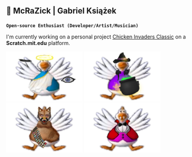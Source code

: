 ## 🎒 McRaZick | Gabriel Książek

**`Open-source Enthusiast (Developer/Artist/Musician)`**

I'm currently working on a personal project [Chicken Invaders Classic](https://scratch.mit.edu/projects/666461150/) on a **Scratch.mit.edu** platform.

<p align="left">
<img src="https://github.com/gubrus50/gubrus50/blob/main/chickens/%23chicken_blue_halloween.png">  <img src="https://github.com/gubrus50/gubrus50/blob/main/chickens/%23chicken_purple_halloween.png">  <img src="https://github.com/gubrus50/gubrus50/blob/main/chickens/%23chicken_indigo_halloween.png">  <img src="https://github.com/gubrus50/gubrus50/blob/main/chickens/%23chicken_pink_halloween.png">
</p>
